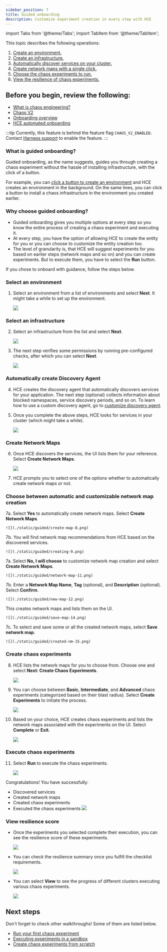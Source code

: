 ```yaml
---
sidebar_position: 7
title: Guided onboarding
description: Customize experiment creation in every step with HCE
---
```


import Tabs from '@theme/Tabs';
import TabItem from '@theme/TabItem';

This topic describes the following operations:
1. [Create an environment.](#select-an-environment)
2. [Create an infrastructure.](#select-an-infrastructure)
3. [Automatically discover services on your cluster.](#automatically-create-discovery-agent)
4. [Create network maps with a single click.](#create-network-maps)
5. [Choose the chaos experiments to run.](#create-chaos-experiments)
6. [View the resilience of chaos experiments.](#view-resilience-score)

## Before you begin, review the following:

* [What is chaos engineering?](/docs/chaos-engineering/get-started/overview)
* [Chaos V2](/docs/chaos-engineering/onboarding/chaos-v2/chaos-v2)
* [Onboarding overview](/docs/chaos-engineering/onboarding/hce-onboarding)
* [HCE automated onboarding](/docs/chaos-engineering/onboarding/single-click-onboarding)

:::tip
Currently, this feature is behind the feature flag `CHAOS_V2_ENABLED`. Contact [Harness support](mailto:support@harness.io) to enable the feature.
:::

### What is guided onboarding?
Guided onboarding, as the name suggests, guides you through creating a chaos experiment without the hassle of installing infrastructure, with the click of a button.

For example, you can [click a button to create an environment](/docs/chaos-engineering/onboarding/guided-onboarding#select-an-environment) and HCE creates an environment in the background. On the same lines, you can click a button to install a chaos infrastructure in the environment you created earlier.

### Why choose guided onboarding?
- Guided onboarding gives you multiple options at every step so you know the entire process of creating a chaos experiment and executing it.
- At every step, you have the option of allowing HCE to create the entity for you or you can choose to customize the entity creation too.
- The level of granularity is, that HCE will suggest experiments for you based on earlier steps (network maps and so on) and you can create experiments. But to execute them, you have to select the **Run** button.

If you chose to onboard with guidance, follow the steps below.

### Select an environment

1. Select an environment from a list of environments and select **Next**. It might take a while to set up the environment.

    ![](./static/guided/select-env-2.png)

### Select an infrastructure

2. Select an infrastructure from the list and select **Next**.

    ![](./static/guided/select-infra-3.png)

3. The next step verifies some permissions by running pre-configured checks, after which you can select **Next**.

    ![](./static/guided/run-checks-4.png)

### Automatically create Discovery Agent

4. HCE creates the discovery agent that automatically discovers services for your application. The next step (optional) collects information about blocked namespaces, service discovery periods, and so on. To learn how to use a custom discovery agent, go to [customize discovery agent](/docs/chaos-engineering/features/service-discovery/service-discovery-usage.md).

5. Once you complete the above steps, HCE looks for services in your cluster (which might take a while).

    ![](./static/guided/discover-services-6.png)

### Create Network Maps

6. Once HCE discovers the services, the UI lists them for your reference. Select **Create Network Maps**.

    ![](./static/guided/discovery-complete-7.png)

7. HCE prompts you to select one of the options whether to automatically create network maps or not.

### Choose between automatic and customizable network map creation

<Tabs>
 <TabItem value="Automatic">

7a. Select **Yes** to automatically create network maps. Select **Create Network Maps**.

    ![](./static/guided/create-map-8.png)

7b. You will find network map recommendations from HCE based on the discovered services.

    ![](./static/guided/creating-9.png)

</TabItem>

<TabItem value="Customize">

7a. Select **No, I will choose** to customize network map creation and select **Create Network Maps**.

    ![](./static/guided/network-map-11.png)

7b. Enter a **Network Map Name**, **Tag** (optional), and **Description** (optional). Select **Confirm**.

    ![](./static/guided/new-map-12.png)

This creates network maps and lists them on the UI.

    ![](./static/guided/save-map-14.png)

7c. To select and save some or all the created network maps, select **Save network map**.

    ![](./static/guided/created-nm-15.png)

</TabItem>
</Tabs>

### Create chaos experiments

8. HCE lists the network maps for you to choose from. Choose one and select **Next: Create Chaos Experiments**.

    ![](./static/guided/list-map-10.png)

9. You can choose between **Basic**, **Intermediate**, and **Advanced** chaos experiments (categorized based on their blast radius). Select **Create Experiments** to initiate the process.

    ![](./static/guided/choose-exp-17.png)

10. Based on your choice, HCE creates chaos experiments and lists the network maps associated with the experiments on the UI. Select **Complete** or **Exit**.

    ![](./static/guided/done-creating-19.png)

### Execute chaos experiments

11. Select **Run** to execute the chaos experiments.

    ![](./static/guided/sample-exp-20.png)

Congratulations! You have successfully:

 - Discovered services
 - Created network maps
 - Created chaos experiments
 - Executed the chaos experiments
    ![](./static/guided/summary-21.png)

### View resilience score

- Once the experiments you selected complete their execution, you can see the resilience score of these experiments.

    ![](./static/guided/res-score-22.png)

- You can check the resilience summary once you fulfill the checklist requirements.

    ![](./static/guided/view-progress-23.png)

- You can select **View** to see the progress of different clusters executing various chaos experiments.

    ![](./static/guided/view-cluster-res-24.png)


## Next steps

Don't forget to check other walkthroughs! Some of them are listed below.

* [Run your first chaos experiment](/docs/chaos-engineering/get-started/tutorials/first-chaos-engineering.md)
* [Executing experiments in a sandbox](/docs/chaos-engineering/certifications/run-experiments-in-sandbox.md)
* [Create chaos experiments from scratch](/docs/chaos-engineering/get-started/tutorials/chaos-experiment-from-blank-canvas.md)
